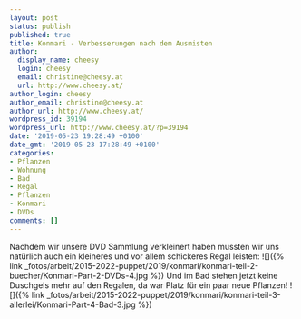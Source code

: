 ```yaml
---
layout: post
status: publish
published: true
title: Konmari - Verbesserungen nach dem Ausmisten
author:
  display_name: cheesy
  login: cheesy
  email: christine@cheesy.at
  url: http://www.cheesy.at/
author_login: cheesy
author_email: christine@cheesy.at
author_url: http://www.cheesy.at/
wordpress_id: 39194
wordpress_url: http://www.cheesy.at/?p=39194
date: '2019-05-23 19:28:49 +0100'
date_gmt: '2019-05-23 17:28:49 +0100'
categories:
- Pflanzen
- Wohnung
- Bad
- Regal
- Pflanzen
- Konmari
- DVDs
comments: []
---
```

Nachdem wir unsere DVD Sammlung verkleinert haben mussten wir uns natürlich auch ein kleineres und vor allem schickeres Regal leisten:
![]({% link _fotos/arbeit/2015-2022-puppet/2019/konmari/konmari-teil-2-buecher/Konmari-Part-2-DVDs-4.jpg %})
Und im Bad stehen jetzt keine Duschgels mehr auf den Regalen, da war Platz für ein paar neue Pflanzen!
![]({% link _fotos/arbeit/2015-2022-puppet/2019/konmari/konmari-teil-3-allerlei/Konmari-Part-4-Bad-3.jpg %})
